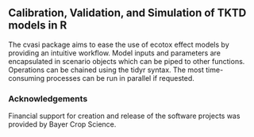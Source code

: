 ## Calibration, Validation, and Simulation of TKTD models in R

The cvasi package aims to ease the use of ecotox effect models by providing an intuitive workflow. Model inputs and parameters are encapsulated in scenario objects which can be piped to other functions. Operations can be chained using the tidyr syntax. The most time-consuming processes can be run in parallel if requested.

### Acknowledgements
Financial support for creation and release of the software projects was provided by Bayer Crop Science.
